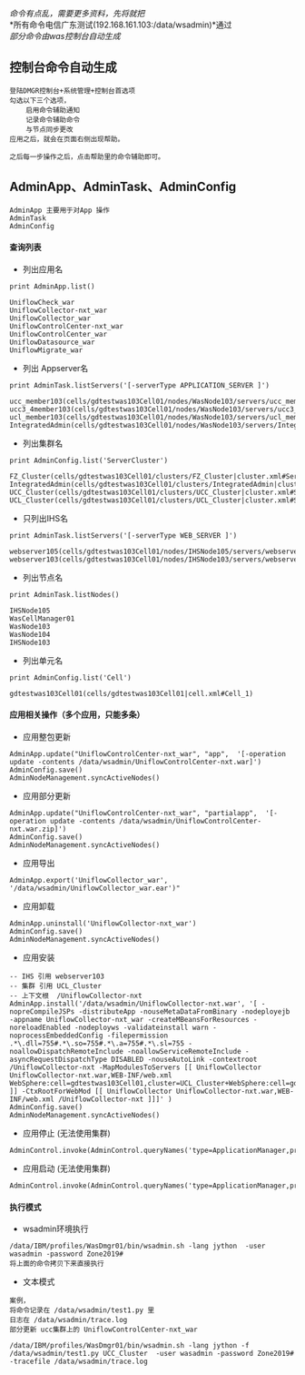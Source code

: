     
*命令有点乱，需要更多资料，先将就把*  
*所有命令电信广东测试(192.168.161.103:/data/wsadmin)*通过  
*部分命令由was控制台自动生成*

## 控制台命令自动生成

    登陆DMGR控制台+系统管理+控制台首选项
    勾选以下三个选项，
        启用命令辅助通知
        记录命令辅助命令
        与节点同步更改
    应用之后，就会在页面右侧出现帮助。

    之后每一步操作之后，点击帮助里的命令辅助即可。
    

## AdminApp、AdminTask、AdminConfig



```
AdminApp 主要用于对App 操作
AdminTask 
AdminConfig
```


#### 查询列表



- 列出应用名


```
print AdminApp.list() 

UniflowCheck_war
UniflowCollector-nxt_war
UniflowCollector_war
UniflowControlCenter-nxt_war
UniflowControlCenter_war
UniflowDatasource_war
UniflowMigrate_war

```


- 列出 Appserver名


```
print AdminTask.listServers('[-serverType APPLICATION_SERVER ]')

ucc_member103(cells/gdtestwas103Cell01/nodes/WasNode103/servers/ucc_member103|server.xml)
ucc3_4member103(cells/gdtestwas103Cell01/nodes/WasNode103/servers/ucc3_4member103|server.xml)
ucl_member103(cells/gdtestwas103Cell01/nodes/WasNode103/servers/ucl_member103|server.xml)
IntegratedAdmin(cells/gdtestwas103Cell01/nodes/WasNode103/servers/IntegratedAdmin|server.xml)
```



- 列出集群名


```
print AdminConfig.list('ServerCluster')

FZ_Cluster(cells/gdtestwas103Cell01/clusters/FZ_Cluster|cluster.xml#ServerCluster_1419852602073)
IntegratedAdmin(cells/gdtestwas103Cell01/clusters/IntegratedAdmin|cluster.xml#ServerCluster_1435838255511)
UCC_Cluster(cells/gdtestwas103Cell01/clusters/UCC_Cluster|cluster.xml#ServerCluster_1419842719053)
UCL_Cluster(cells/gdtestwas103Cell01/clusters/UCL_Cluster|cluster.xml#ServerCluster_1419842877134)
```



- 只列出IHS名


```
print AdminTask.listServers('[-serverType WEB_SERVER ]') 

webserver105(cells/gdtestwas103Cell01/nodes/IHSNode105/servers/webserver105|server.xml)
webserver103(cells/gdtestwas103Cell01/nodes/IHSNode103/servers/webserver103|server.xml)
```


- 列出节点名


```
print AdminTask.listNodes()

IHSNode105
WasCellManager01
WasNode103
WasNode104
IHSNode103
```


- 列出单元名

```
print AdminConfig.list('Cell')

gdtestwas103Cell01(cells/gdtestwas103Cell01|cell.xml#Cell_1)
```


#### 应用相关操作（多个应用，只能多条）



- 应用整包更新


```
AdminApp.update("UniflowControlCenter-nxt_war", "app",  '[-operation update -contents /data/wsadmin/UniflowControlCenter-nxt.war]')
AdminConfig.save()
AdminNodeManagement.syncActiveNodes()
```



- 应用部分更新


```
AdminApp.update("UniflowControlCenter-nxt_war", "partialapp",  '[-operation update -contents /data/wsadmin/UniflowControlCenter-nxt.war.zip]')
AdminConfig.save()
AdminNodeManagement.syncActiveNodes()
```


- 应用导出


```
AdminApp.export('UniflowCollector_war', '/data/wsadmin/UniflowCollector_war.ear')"
```


- 应用卸载


```
AdminApp.uninstall('UniflowCollector-nxt_war')
AdminConfig.save()
AdminNodeManagement.syncActiveNodes()
```


- 应用安装


```
-- IHS 引用 webserver103
-- 集群 引用 UCL_Cluster
-- 上下文根  /UniflowCollector-nxt
AdminApp.install('/data/wsadmin/UniflowCollector-nxt.war', '[ -nopreCompileJSPs -distributeApp -nouseMetaDataFromBinary -nodeployejb -appname UniflowCollector-nxt_war -createMBeansForResources -noreloadEnabled -nodeployws -validateinstall warn -noprocessEmbeddedConfig -filepermission .*\.dll=755#.*\.so=755#.*\.a=755#.*\.sl=755 -noallowDispatchRemoteInclude -noallowServiceRemoteInclude -asyncRequestDispatchType DISABLED -nouseAutoLink -contextroot /UniflowCollector-nxt -MapModulesToServers [[ UniflowCollector UniflowCollector-nxt.war,WEB-INF/web.xml WebSphere:cell=gdtestwas103Cell01,cluster=UCL_Cluster+WebSphere:cell=gdtestwas103Cell01,node=IHSNode103,server=webserver103 ]] -CtxRootForWebMod [[ UniflowCollector UniflowCollector-nxt.war,WEB-INF/web.xml /UniflowCollector-nxt ]]]' )
AdminConfig.save()
AdminNodeManagement.syncActiveNodes()
```

- 应用停止 (无法使用集群)



```
AdminControl.invoke(AdminControl.queryNames('type=ApplicationManager,process=yw_member104,*'),'stopApplication','BQConsole_war')
```




- 应用启动 (无法使用集群)


```
AdminControl.invoke(AdminControl.queryNames('type=ApplicationManager,process=yw_member104,*'),'startApplication','BQConsole_war')
```



#### 执行模式

- wsadmin环境执行



```
/data/IBM/profiles/WasDmgr01/bin/wsadmin.sh -lang jython  -user wasadmin -password Zone2019# 
将上面的命令拷贝下来直接执行
```



- 文本模式


```
案例，
将命令记录在 /data/wsadmin/test1.py 里
日志在 /data/wsadmin/trace.log   
部分更新 ucc集群上的 UniflowControlCenter-nxt_war  

/data/IBM/profiles/WasDmgr01/bin/wsadmin.sh -lang jython -f /data/wsadmin/test1.py UCC_Cluster  -user wasadmin -password Zone2019# -tracefile /data/wsadmin/trace.log
```
